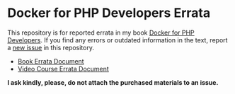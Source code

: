 # Docker for PHP Developers Errata

This repository is for reported errata in my book [Docker for PHP Developers](https://bitpress.io/docker-for-php-developers/). If you find any errors or outdated information in the text, report a [new issue](https://github.com/bitpressio/docker-for-php-developers-errata/issues) in this repository.

* [Book Errata Document](errata.md)
* [Video Course Errata Document](video-course-errata.md)

__I ask kindly, please, do not attach the purchased materials to an issue.__
